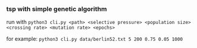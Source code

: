### tsp with simple genetic algorithm

run with
`python3 cli.py <path> <selective pressure> <population size> <crossing rate> <mutation rate> <epochs>`

for example:
`python3 cli.py data/berlin52.txt 5 200 0.75 0.05 1000`
